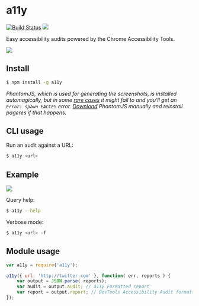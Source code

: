 a11y
===================

[![Build Status](http://img.shields.io/travis/addyosmani/a11y/master.svg?style=flat)](https://travis-ci.org/addyosmani/a11y?style=flat) ![](http://img.shields.io/badge/unicorn-approved-ff69b4.svg?style=flat)

Easy accessibility audits powered by the Chrome Accessibility Tools.

![](http://i.imgur.com/4jHgzDL.png)

## Install

```sh
$ npm install -g a11y
```

*PhantomJS, which is used for generating the screenshots, is installed automagically, but in some [rare cases](https://github.com/Obvious/phantomjs/issues/102) it might fail to and you'll get an `Error: spawn EACCES` error. [Download](http://phantomjs.org/download.html) PhantomJS manually and reinstall pageres if that happens.*

## CLI usage

Run an audit against a URL:

```sh
$ a11y <url>
```

## Example

![](http://i.imgur.com/lNG4fyB.png)

Query help:

```sh
$ a11y --help
```

Verbose mode:

```sh
$ a11y <url> -f
```

## Module usage

```javascript
var a11y = require('a11y');

a11y({ url: 'http://twitter.com' }, function( err, reports ) {
    var output = JSON.parse( reports);
    var audit = output.audit; // a11y Formatted report
    var report = output.report; // DevTools Accessibility Audit formatted report
});

```
